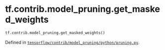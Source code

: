 <div itemscope itemtype="http://developers.google.com/ReferenceObject">
<meta itemprop="name" content="tf.contrib.model_pruning.get_masked_weights" />
<meta itemprop="path" content="Stable" />
</div>

# tf.contrib.model_pruning.get_masked_weights

``` python
tf.contrib.model_pruning.get_masked_weights()
```



Defined in [`tensorflow/contrib/model_pruning/python/pruning.py`](https://www.tensorflow.org/code/tensorflow/contrib/model_pruning/python/pruning.py).

